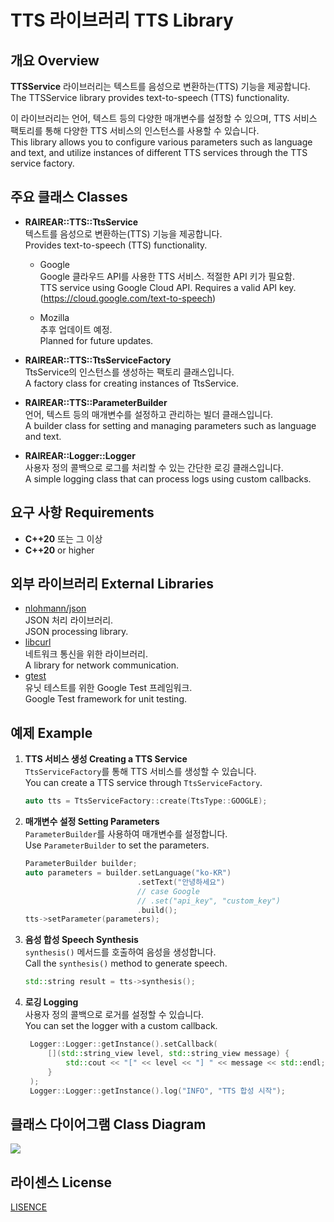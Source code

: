 # TTS 라이브러리 TTS Library

## 개요 Overview

**TTSService** 라이브러리는 텍스트를 음성으로 변환하는(TTS) 기능을 제공합니다.  
The TTSService library provides text-to-speech (TTS) functionality.  

이 라이브러리는 언어, 텍스트 등의 다양한 매개변수를 설정할 수 있으며, TTS 서비스 팩토리를 통해 다양한 TTS 서비스의 인스턴스를 사용할 수 있습니다.  
This library allows you to configure various parameters such as language and text, and utilize instances of different TTS services through the TTS service factory.

## 주요 클래스 Classes

- **RAIREAR::TTS::TtsService**  
    텍스트를 음성으로 변환하는(TTS) 기능을 제공합니다.  
    Provides text-to-speech (TTS) functionality.
    - Google  
    Google 클라우드 API를 사용한 TTS 서비스. 적절한 API 키가 필요함.  
    TTS service using Google Cloud API. Requires a valid API key.  
    (https://cloud.google.com/text-to-speech)

    - Mozilla  
    추후 업데이트 예정.  
    Planned for future updates.  

- **RAIREAR::TTS::TtsServiceFactory**  
    TtsService의 인스턴스를 생성하는 팩토리 클래스입니다.  
    A factory class for creating instances of TtsService.  

- **RAIREAR::TTS::ParameterBuilder**  
    언어, 텍스트 등의 매개변수를 설정하고 관리하는 빌더 클래스입니다.  
    A builder class for setting and managing parameters such as language and text.  

- **RAIREAR::Logger::Logger**  
    사용자 정의 콜백으로 로그를 처리할 수 있는 간단한 로깅 클래스입니다.  
    A simple logging class that can process logs using custom callbacks.  

## 요구 사항 Requirements

- **C++20** 또는 그 이상
- **C++20** or higher

## 외부 라이브러리 External Libraries

  - [nlohmann/json](https://github.com/nlohmann/json)  
      JSON 처리 라이브러리.  
      JSON processing library.  
  - [libcurl](https://curl.se/libcurl/)  
      네트워크 통신을 위한 라이브러리.  
      A library for network communication.  
  - [gtest](https://github.com/google/googletest)  
      유닛 테스트를 위한 Google Test 프레임워크.  
      Google Test framework for unit testing.

## 예제 Example

1. **TTS 서비스 생성 Creating a TTS Service**  
   `TtsServiceFactory`를 통해 TTS 서비스를 생성할 수 있습니다.  
   You can create a TTS service through `TtsServiceFactory`.
   ```cpp
   auto tts = TtsServiceFactory::create(TtsType::GOOGLE);
   ```

2. **매개변수 설정 Setting Parameters**  
   `ParameterBuilder`를 사용하여 매개변수를 설정합니다.  
   Use `ParameterBuilder` to set the parameters.  
   ```cpp
   ParameterBuilder builder;
   auto parameters = builder.setLanguage("ko-KR")
                            .setText("안녕하세요")
                            // case Google
                            // .set("api_key", "custom_key")
                            .build();
   tts->setParameter(parameters);
   ```

3. **음성 합성 Speech Synthesis**  
   `synthesis()` 메서드를 호출하여 음성을 생성합니다.  
   Call the `synthesis()` method to generate speech.
   ```cpp
   std::string result = tts->synthesis();
   ```

4. **로깅 Logging**  
   사용자 정의 콜백으로 로거를 설정할 수 있습니다.  
   You can set the logger with a custom callback.  
   ```cpp
    Logger::Logger::getInstance().setCallback(
        [](std::string_view level, std::string_view message) {
            std::cout << "[" << level << "] " << message << std::endl;
        }
    );
    Logger::Logger::getInstance().log("INFO", "TTS 합성 시작");
    ```

## 클래스 다이어그램 Class Diagram
![](https://github.com/totsuka89/tts-lib/blob/main/classDiagram.png?raw=true)

## 라이센스 License
[LISENCE](https://github.com/totsuka89/tts-lib?tab=License-1-ov-file#readme)
